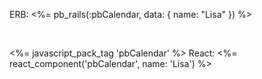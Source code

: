 ERB: <%= pb_rails(:pbCalendar, data: { name: "Lisa" }) %>

<br>

<%= javascript_pack_tag 'pbCalendar' %>
React: <%= react_component('pbCalendar', name: 'Lisa') %>
